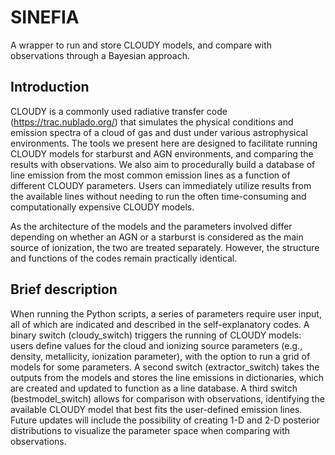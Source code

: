 # SINEFIA
A wrapper to run and store CLOUDY models, and compare with observations through a Bayesian approach.

## Introduction
CLOUDY is a commonly used radiative transfer code (https://trac.nublado.org/) that simulates the physical conditions and emission spectra of a cloud of gas and dust under various astrophysical environments. The tools we present here are designed to facilitate running CLOUDY models for starburst and AGN environments, and comparing the results with observations. We also aim to procedurally build a database of line emission from the most common emission lines as a function of different CLOUDY parameters. Users can immediately utilize results from the available lines without needing to run the often time-consuming and computationally expensive CLOUDY models. 

As the architecture of the models and the parameters involved differ depending on whether an AGN or a starburst is considered as the main source of ionization, the two are treated separately. However, the structure and functions of the codes remain practically identical. 

## Brief description
When running the Python scripts, a series of parameters require user input, all of which are indicated and described in the self-explanatory codes. A binary switch (cloudy_switch) triggers the running of CLOUDY models: users define values for the cloud and ionizing source parameters (e.g., density, metallicity, ionization parameter), with the option to run a grid of models for some parameters. A second switch (extractor_switch) takes the outputs from the models and stores the line emissions in dictionaries, which are created and updated to function as a line database. A third switch (bestmodel_switch) allows for comparison with observations, identifying the available CLOUDY model that best fits the user-defined emission lines. Future updates will include the possibility of creating 1-D and 2-D posterior distributions to visualize the parameter space when comparing with observations. 
